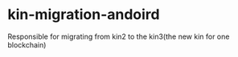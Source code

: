 # kin-migration-andoird
Responsible for migrating from kin2 to the kin3(the new kin for one blockchain)

